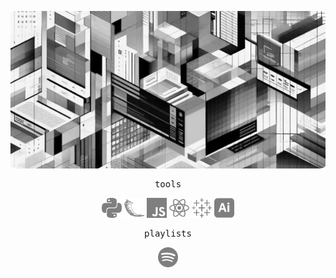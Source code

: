 <p align="center"><img src="banner-half.jpg" style="border-radius:2%"></p>
<p align="center" style="font-family: monospace">tools</p>
<p align="center"><a href="https://www.python.org/" title="Python"><img src="icons/python.png" width="32px" height="32px"/></a> <a href="https://flask.palletsprojects.com/en/2.3.x/" title="Flask"><img src="icons/flask.png" width="32px" height="32px"/></a> <a href="https://www.javascript.com/" title="JavaScript"><img src="icons/javascript.png" width="32px" height="32px"/></a> <a href="https://react.dev/" title="React"><img src="icons/react.png" width="32px" height="32px"/></a>  <a href="https://www.tableau.com/" title="Tableau"><img src="icons/tableau.png" width="32px" height="32px"/></a> <a href="https://www.adobe.com/creativecloud.html" title="Adobe Illustrator"><img src="icons/ai.png" width="32px" height="32px"/></a></p>

<p align="center" style="font-family: monospace">playlists</p>
<p align="center"><a href="https://open.spotify.com/user/kl4xfi4lpihuljak3tg329sjz?si=4c17e4e2fde4470e"  title="Spotify"><img src="icons/spotify.png" width="32px" height="32px"/></a></p>
